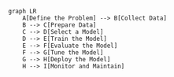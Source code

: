 <!--
 Copyright (c) 2024 David Such
 
 This software is released under the MIT License.
 https://opensource.org/licenses/MIT
-->

```mermaid
graph LR
    A[Define the Problem] --> B[Collect Data]
    B --> C[Prepare Data]
    C --> D[Select a Model]
    D --> E[Train the Model]
    E --> F[Evaluate the Model]
    F --> G[Tune the Model]
    G --> H[Deploy the Model]
    H --> I[Monitor and Maintain]
```